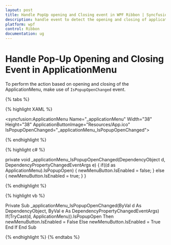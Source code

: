 ```yaml
---
layout: post
title: Handle PopUp opening and Closing event in WPF Ribbon | Syncfusion
description: handle event to detect the opening and closing of applicationmenu in Syncfusion WPF Ribbon control, its elements and more.
platform: wpf
control: Ribbon
documentation: ug
---
```


# Handle Pop-Up Opening and Closing Event in ApplicationMenu

To perform the action based on opening and closing of the ApplicationMenu, make use of `IsPopupOpenChanged` event.

{% tabs %}

{% highlight XAML %}

<syncfusion:ApplicationMenu Name="_applicationMenu" Width="38" Height="38"  ApplicationButtonImage="Resources/App.ico" IsPopupOpenChanged="_applicationMenu_IsPopupOpenChanged">

{% endhighlight %}

{% highlight c# %}

private void _applicationMenu_IsPopupOpenChanged(DependencyObject d, DependencyPropertyChangedEventArgs e)
{
    if((d as ApplicationMenu).IsPopupOpen)
    {
        newMenuButton.IsEnabled = false;
    }
    else
    {
        newMenuButton.IsEnabled = true;
    }
}

{% endhighlight %}

{% highlight vb %}

Private Sub _applicationMenu_IsPopupOpenChanged(ByVal d As DependencyObject, ByVal e As DependencyPropertyChangedEventArgs)
If(TryCast(d, ApplicationMenu)).IsPopupOpen Then
newMenuButton.IsEnabled = False
Else
newMenuButton.IsEnabled = True
End If
End Sub

{% endhighlight %}
{% endtabs %}